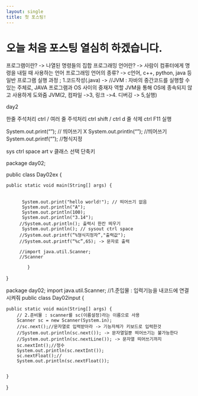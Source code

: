 ```yaml
---
layout: single
title: 첫 포스팅!
---
```


# 오늘 처음 포스팅 열심히 하겠습니다.

프로그램이란? -> 나열된 명령들의 집합
프로그래밍 언어란? -> 사람이 컴퓨터에게 명령을 내릴 때 사용하는 언어
프로그래밍 언어의 종류? -> c언어, c++, python, java 등
일반 프로그램 실행 과정 ; 1.코드작성(.java) ->  //JVM : 자바의 중간코드를 실행할 수 있는 주체로, JAVA 프로그램과 OS 사이의 중재자 역할 JVM을 통해 OS에 종속되지 않고 사용하게 도와줌 
JVM(2, 컴파일 ->3, 링크 ->4. 디버깅 -> 5,실행) 

day2 

한줄 주석처리 ctrl /
여러 줄 주석처리 ctrl shift / 
ctrl d 줄 삭제
ctrl F11 실행

System.out.print(“”); // 띄어쓰기 X
System.out.println(“”); //띄어쓰기
System.out.printf(“”); //형식지정

sys ctrl space 
art v 클래스 선택 단축키

package day02;

public class Day02ex {

	public static void main(String[] args) {

		
		  System.out.print("hello world!"); // 띄어쓰기 없음
		  System.out.println("A");
		  System.out.println(100); 
		  System.out.println("3.14");
		 //System.out.println(); 출력시 한칸 띄우기
		  System.out.println(); // sysout ctrl space 
		 //System.out.printf(“%형식지정자”,"출력값");
		 //System.out.printf(“%c”,65); -> 문자로 출력
		  
		 //import java.util.Scanner;
		 //Scanner
		   
			}

}

package day02;
import java.util.Scanner;
//1.준입물 : 입력기능을 내코드에 연결시켜줘
public class Day02input {

	public static void main(String[] args) {
		// 2.준비물 : scanner를 sc(이름설정)라는 이름으로 사용
		Scanner sc = new Scanner(System.in);
		//sc.next();//문자열로 입력받아라 -> 기능자체가 키보드로 입력한것
		//System.out.println(sc.next()); -> 문자열일뿐 띄어쓰기는 불가능한다
		//System.out.println(sc.nextLine()); -> 문자열 띄어쓰기까지
		sc.nextInt();//정수
		System.out.println(sc.nextInt());
		sc.nextFloat();//
		System.out.println(sc.nextFloat());
		

	}

}
